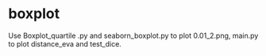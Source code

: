 # boxplot
Use Boxplot_quartile .py and seaborn_boxplot.py to plot 0.01_2.png, 
main.py to plot distance_eva and test_dice.
